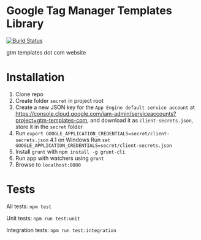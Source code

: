 # Google Tag Manager Templates Library
[![Build Status](https://travis-ci.org/sahava/GoogleTagManagerTemplates_site.svg?branch=master)](https://travis-ci.org/sahava/GoogleTagManagerTemplates_site)

gtm templates dot com website

# Installation

1. Clone repo
2. Create folder `secret` in project root
3. Create a new JSON key for the `App Engine default service account` at https://console.cloud.google.com/iam-admin/serviceaccounts?project=gtm-templates-com, and download it as `client-secrets.json`, store it in the `secret` folder
4. Run `export GOOGLE_APPLICATION_CREDENTIALS=secret/client-secrets.json`
4.1 on Windows Run `set GOOGLE_APPLICATION_CREDENTIALS=secret/client-secrets.json`
5. Install `grunt` with `npm install -g grunt-cli`
6. Run app with watchers using `grunt`
7. Browse to `localhost:8080`

# Tests

All tests: `npm test`

Unit tests: `npm run test:unit`

Integration tests: `npm run test:integration`

